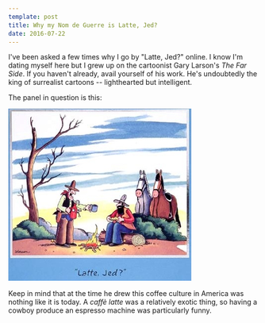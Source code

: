 ```yaml
---
template: post
title: Why my Nom de Guerre is Latte, Jed?
date: 2016-07-22
---
```


I've been asked a few times why I go by "Latte, Jed?" online. I know I'm dating myself here but I grew up on the cartoonist Gary Larson's *The Far Side*. If you haven't already, avail yourself of his work. He's undoubtedly the king of surrealist cartoons -- lighthearted but intelligent.

The panel in question is this:

![Latte, Jed?](/static/img/latte_jed.jpg)

Keep in mind that at the time he drew this coffee culture in America was nothing like it is today. A *caffè latte* was a relatively exotic thing, so having a cowboy produce an espresso machine was particularly funny.
